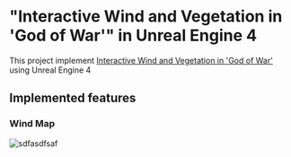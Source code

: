 # "Interactive Wind and Vegetation in 'God of War'" in Unreal Engine 4

This project implement [Interactive Wind and Vegetation in 'God of War'](https://youtu.be/MKX45_riWQA) using Unreal Engine 4

## Implemented features

### Wind Map      
![sdfasdfsaf](https://user-images.githubusercontent.com/33873804/156230627-62c8995b-0788-4e36-b513-bbad49f5cf5d.gif)      
